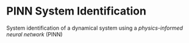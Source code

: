 # PINN System Identification
System identification of a dynamical system using a *physics-informed neural network* (PINN)
